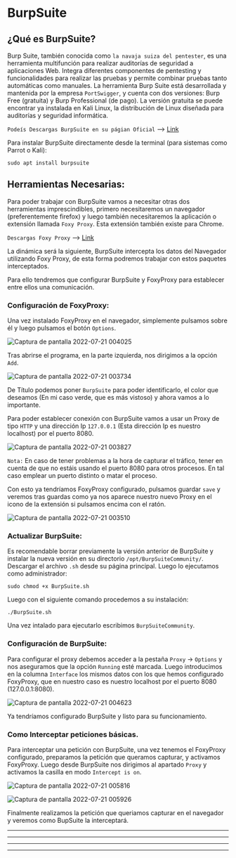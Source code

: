 # BurpSuite

## ¿Qué es BurpSuite?

Burp Suite, también conocida como `la navaja suiza del pentester`, es una herramienta multifunción para realizar auditorías de seguridad a aplicaciones Web.
Integra diferentes componentes de pentesting y funcionalidades para realizar las pruebas y permite combinar pruebas tanto automáticas como manuales. La herramienta
Burp Suite está desarrollada y mantenida por la empresa `PortSwigger`, y cuenta con dos versiones: Burp Free (gratuita) y Burp Professional (de pago). La versión gratuita 
se puede encontrar ya instalada en Kali Linux, la distribución de Linux diseñada para auditorías y seguridad informática.

`Podeís Descargas BurpSuite en su págian Oficial` --> [Link](https://portswigger.net/burp/communitydownload)

Para instalar BurpSuite directamente desde la terminal (para sistemas como Parrot o Kali):

    sudo apt install burpsuite

## Herramientas Necesarias:

Para poder trabajar con BurpSuite vamos a necesitar otras dos herramientas imprescindibles, primero necesitaremos un navegador (preferentemente firefox) y luego 
también necesitaremos la aplicación o extensión llamada `Foxy Proxy`. Esta extensión también existe para Chrome.

`Descargas Foxy Proxy` --> [Link](https://addons.mozilla.org/es/firefox/addon/foxyproxy-standard/)

La dinámica será la siguiente, BurpSuite intercepta los datos del Navegador utilizando Foxy Proxy, de esta forma podremos trabajar con estos paquetes 
interceptados.

Para ello tendremos que configurar BurpSuite y FoxyProxy para establecer entre ellos una comunicación.

### Configuración de FoxyProxy:

Una vez instalado FoxyProxy en el navegador, simplemente pulsamos sobre él y luego pulsamos el botón `Options`.

![Captura de pantalla 2022-07-21 004025](https://user-images.githubusercontent.com/103068924/180094673-c0c8a26e-e183-4195-845d-de45fb2a6565.png)


Tras abrirse el programa, en la parte izquierda, nos dirigimos a la opción `Add`.

![Captura de pantalla 2022-07-21 003734](https://user-images.githubusercontent.com/103068924/180094303-6b18acaa-9fa0-4cba-9949-effbb85b68f9.png)

De Título podemos poner `BurpSuite` para poder identificarlo, el color que deseamos (En mi caso verde, que es más vistoso) y ahora vamos a lo importante.

Para poder establecer conexión con BurpSuite vamos a usar un Proxy de tipo `HTTP` y una dirección Ip `127.0.0.1` (Esta dirección Ip es nuestro localhost) por
el puerto 8080. 

![Captura de pantalla 2022-07-21 003827](https://user-images.githubusercontent.com/103068924/180094382-b78d1d9d-9db3-410d-9591-a99c8e266a43.png)

`Nota:` En caso de tener problemas a la hora de capturar el tráfico, tener en cuenta de que no estáis usando el puerto 8080 para otros procesos. En tal caso
emplear un puerto distinto o matar el proceso.

Con esto ya tendríamos FoxyProxy configurado, pulsamos guardar `save` y veremos tras guardas como ya nos aparece nuestro nuevo Proxy en el icono de la extensión
si pulsamos encima con el ratón.

![Captura de pantalla 2022-07-21 003510](https://user-images.githubusercontent.com/103068924/180094697-283b86e6-2f86-4d80-8653-b0e034ca1eeb.png)


### Actualizar BurpSuite:

Es recomendable borrar previamente la versión anterior de BurpSuite y instalar la nueva versión en su directorio `/opt/BurpSuiteCommunity/`.
Descargar el archivo `.sh` desde su página principal. Luego lo ejecutamos como administrador:
  
    sudo chmod +x BurpSuite.sh
    
Luego con el siguiente comando procedemos a su instalación:

    ./BurpSuite.sh

Una vez intalado para ejecutarlo escribimos `BurpSuiteCommunity`.


### Configuración de BurpSuite:



Para configurar el proxy debemos acceder a la pestaña `Proxy` -> `Options` y nos aseguramos que la opción `Running` esté marcada. Luego introducimos en la columna 
`Interface` los mismos datos con los que hemos configurado FoxyProxy, que en nuestro caso es nuestro localhost por el puerto 8080 (127.0.0.1:8080).

![Captura de pantalla 2022-07-21 004623](https://user-images.githubusercontent.com/103068924/180095402-d96a38bc-934f-41fa-bb5e-183fc1e1ef95.png)

Ya tendríamos configurado BurpSuite y listo para su funcionamiento.

### Como Interceptar peticiones básicas.

Para interceptar una petición con BurpSuite, una vez tenemos el FoxyProxy configurado, preparamos la petición que queramos capturar, y activamos FoxyProxy.
Luego desde BurpSuite nos dirigimos al apartado `Proxy` y activamos la casilla en modo `Intercept is on`.

![Captura de pantalla 2022-07-21 005816](https://user-images.githubusercontent.com/103068924/180096836-94b40517-d704-4bb0-a2ab-163bb1641826.png)

![Captura de pantalla 2022-07-21 005926](https://user-images.githubusercontent.com/103068924/180096903-3fb03265-3b28-4e9e-8520-9afb98b6d99e.png)

Finalmente realizamos la petición que queriamos capturar en el navegador y veremos como BupSuite la interceptará.






---
---
  
    
<html lang="en">
<head>
  
</head>
<body>

<script src="https://utteranc.es/client.js"
    repo="F1r0x/gestion-comentarios"
    issue-term="pathname"
    theme="github-light"
    crossorigin="anonymous"
    async>
</script>
          
    
  </body>
</html>
  
  
---
---

